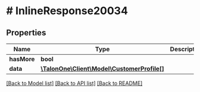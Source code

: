 # # InlineResponse20034

## Properties

Name | Type | Description | Notes
------------ | ------------- | ------------- | -------------
**hasMore** | **bool** |  | [optional] 
**data** | [**\TalonOne\Client\Model\CustomerProfile[]**](CustomerProfile.md) |  | 

[[Back to Model list]](../../README.md#documentation-for-models) [[Back to API list]](../../README.md#documentation-for-api-endpoints) [[Back to README]](../../README.md)



